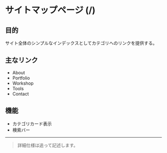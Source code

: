 # サイトマップページ (/)

## 目的

サイト全体のシンプルなインデックスとしてカテゴリへのリンクを提供する。

## 主なリンク

- About
- Portfolio
- Workshop
- Tools
- Contact

## 機能

- カテゴリカード表示
- 検索バー

---

> 詳細仕様は追って記述します。
